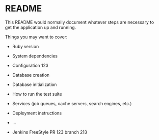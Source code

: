 # README

This README would normally document whatever steps are necessary to get the
application up and running.

Things you may want to cover:

* Ruby version

* System dependencies

* Configuration 123

* Database creation

* Database initialization

* How to run the test suite

* Services (job queues, cache servers, search engines, etc.)

* Deployment instructions

* ...
 
* Jenkins FreeStyle PR 123 branch 213
